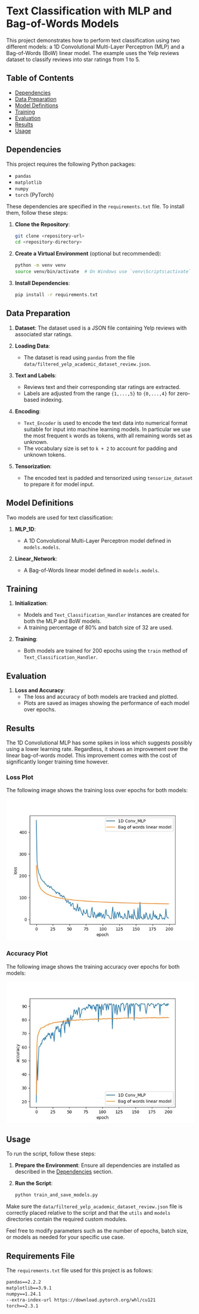 # Text Classification with MLP and Bag-of-Words Models

This project demonstrates how to perform text classification using two different models: a 1D Convolutional Multi-Layer Perceptron (MLP) and a Bag-of-Words (BoW) linear model. The example uses the Yelp reviews dataset to classify reviews into star ratings from 1 to 5.

## Table of Contents

- [Dependencies](#dependencies)
- [Data Preparation](#data-preparation)
- [Model Definitions](#model-definitions)
- [Training](#training)
- [Evaluation](#evaluation)
- [Results](#results)
- [Usage](#usage)

## Dependencies

This project requires the following Python packages:

- `pandas`
- `matplotlib`
- `numpy`
- `torch` (PyTorch)

These dependencies are specified in the `requirements.txt` file. To install them, follow these steps:

1. **Clone the Repository**:

    ```bash
    git clone <repository-url>
    cd <repository-directory>
    ```

2. **Create a Virtual Environment** (optional but recommended):

    ```bash
    python -m venv venv
    source venv/bin/activate  # On Windows use `venv\Scripts\activate`
    ```

3. **Install Dependencies**:

    ```bash
    pip install -r requirements.txt
    ```

## Data Preparation

1. **Dataset**: The dataset used is a JSON file containing Yelp reviews with associated star ratings.

2. **Loading Data**:
   - The dataset is read using `pandas` from the file `data/filtered_yelp_academic_dataset_review.json`.

3. **Text and Labels**:
   - Reviews text and their corresponding star ratings are extracted.   
   - Labels are adjusted from the range `{1,...,5}` to `{0,...,4}` for zero-based indexing.

4. **Encoding**:
   - `Text_Encoder` is used to encode the text data into numerical format suitable for input into machine learning models. In particular we use the most frequent `k` words as tokens, with all remaining words set as unknown.
   - The vocabulary size is set to `k + 2` to account for padding and unknown tokens.

5. **Tensorization**:
   - The encoded text is padded and tensorized using `tensorize_dataset` to prepare it for model input.

## Model Definitions

Two models are used for text classification:

1. **MLP_1D**:
   - A 1D Convolutional Multi-Layer Perceptron model defined in `models.models`.

2. **Linear_Network**:
   - A Bag-of-Words linear model defined in `models.models`.

## Training

1. **Initialization**:
   - Models and `Text_Classification_Handler` instances are created for both the MLP and BoW models.
   - A training percentage of 80% and batch size of 32 are used.

2. **Training**:
   - Both models are trained for 200 epochs using the `train` method of `Text_Classification_Handler`.

## Evaluation

1. **Loss and Accuracy**:
   - The loss and accuracy of both models are tracked and plotted.
   - Plots are saved as images showing the performance of each model over epochs.

## Results

The 1D Convolutional MLP has some spikes in loss which suggests possibly using a lower learning rate. Regardless, it shows an improvement over the linear bag-of-words model. This improvement comes with the cost of significantly longer training time however.

### Loss Plot

The following image shows the training loss over epochs for both models:

![Loss Plot](images/losses.jpg)

### Accuracy Plot

The following image shows the training accuracy over epochs for both models:

![Accuracy Plot](images/accuracies.jpg)

## Usage

To run the script, follow these steps:

1. **Prepare the Environment**: Ensure all dependencies are installed as described in the [Dependencies](#dependencies) section.

2. **Run the Script**:

    ```bash
    python train_and_save_models.py
    ```

Make sure the `data/filtered_yelp_academic_dataset_review.json` file is correctly placed relative to the script and that the `utils` and `models` directories contain the required custom modules.

Feel free to modify parameters such as the number of epochs, batch size, or models as needed for your specific use case.

## Requirements File

The `requirements.txt` file used for this project is as follows:

```plaintext
pandas==2.2.2
matplotlib==3.9.1
numpy==1.24.1
--extra-index-url https://download.pytorch.org/whl/cu121
torch==2.3.1
